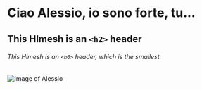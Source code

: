 # Ciao Alessio, io sono forte, tu...
## This HImesh is an `<h2>` header
###### This Himesh is an `<h6>` header, which is the smallest

![Image of Alessio](https://pbs.twimg.com/media/FvYr29WWwAIEKvI.jpg)
